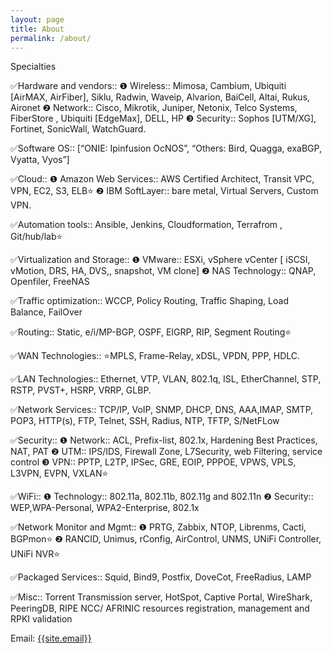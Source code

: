 ```yaml
---
layout: page
title: About
permalink: /about/
---
```

<p>

Specialties

✅Hardware and vendors::
    ❶ Wireless:: Mimosa, Cambium, Ubiquiti [AirMAX, AirFiber], Siklu, Radwin, Waveip, 
     Alvarion, BaiCell, Altai, Rukus, Aironet
    ❷ Network:: Cisco, Mikrotik, Juniper, Netonix, Telco Systems, FiberStore , Ubiquiti 
       [EdgeMax], DELL, HP
    ❸ Security:: Sophos [UTM/XG], Fortinet, SonicWall, WatchGuard.

✅Software OS:: [“ONIE: Ipinfusion OcNOS”, “Others: Bird, Quagga, exaBGP, Vyatta, Vyos”]

✅Cloud::
    ❶ Amazon Web Services:: AWS Certified Architect, Transit VPC, VPN, EC2, S3, ELB⭐
    ❷ IBM SoftLayer::  bare metal, Virtual Servers, Custom VPN.
 
✅Automation tools::  Ansible, Jenkins, Cloudformation, Terrafrom , Git/hub/lab⭐

✅Virtualization and Storage::
    ❶ VMware:: ESXi, vSphere vCenter [ iSCSI, vMotion, DRS, HA, DVS,, snapshot, VM clone]
    ❷ NAS Technology::  QNAP, Openfiler, FreeNAS

✅Traffic optimization::  WCCP, Policy Routing, Traffic Shaping, Load Balance, FailOver

✅Routing::  Static, e/i/MP-BGP, OSPF, EIGRP, RIP, Segment Routing⭐

✅WAN Technologies::  ⭐MPLS, Frame-Relay, xDSL, VPDN, PPP, HDLC.

✅LAN Technologies::  Ethernet, VTP, VLAN, 802.1q, ISL, EtherChannel, STP, RSTP, PVST+, HSRP, VRRP, GLBP.

✅Network Services::  TCP/IP, VoIP, SNMP, DHCP, DNS, AAA,IMAP, SMTP, POP3, HTTP(s), FTP, Telnet, SSH, Radius, NTP, TFTP, S/NetFLow

✅Security::
    ❶ Network::  ACL, Prefix-list, 802.1x, Hardening Best Practices, NAT, PAT
    ❷ UTM::  IPS/IDS, Firewall Zone, L7Security, web Filtering, service control
    ❸ VPN::  PPTP, L2TP, IPSec, GRE, EOIP, PPPOE, VPWS, VPLS, L3VPN, EVPN, VXLAN⭐

✅WiFi::
    ❶ Technology::  802.11a, 802.11b, 802.11g and 802.11n
    ❷ Security::   WEP,WPA-Personal, WPA2-Enterprise, 802.1x 

✅Network Monitor and Mgmt:: 
    ❶ PRTG, Zabbix, NTOP, Librenms, Cacti, BGPmon⭐
    ❷ RANCID, Unimus, rConfig, AirControl, UNMS, UNiFi Controller, UNiFi NVR⭐

✅Packaged Services:: Squid, Bind9, Postfix, DoveCot, FreeRadius, LAMP

✅Misc:: Torrent Transmission server, HotSpot, Captive Portal, WireShark, PeeringDB, RIPE NCC/ AFRINIC  resources registration, management and RPKI validation


</p>

Email: <a href="mailto:{{site.email}}?Subject=From Blog Site:">{{site.email}}</a>


